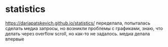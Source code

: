 # statistics
 https://dariapatskevich.github.io/statistics/
 переделала, попыталась сделать медиа запросы, но возникли проблемы с графиками, знаю, что делать через overflow scroll, но как-то не задалось. медиа делала впервые
